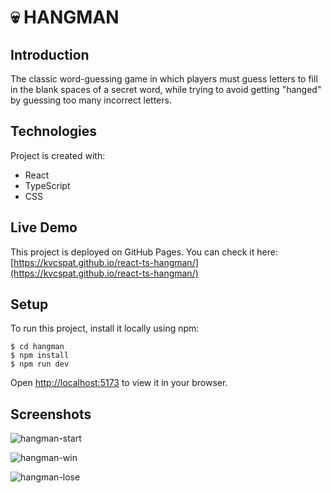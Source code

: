 # :skull: HANGMAN

## Introduction

The classic word-guessing game in which players must guess letters to fill in the blank spaces of a secret word, while trying to avoid getting "hanged" by guessing too many incorrect letters.

## Technologies

Project is created with:

- React
- TypeScript
- CSS

## Live Demo

This project is deployed on GitHub Pages. You can check it here:
[https://kvcspat.github.io/react-ts-hangman/](https://kvcspat.github.io/react-ts-hangman/)

## Setup

To run this project, install it locally using npm:

```
$ cd hangman
$ npm install
$ npm run dev
```

Open [http://localhost:5173](http://localhost:5173) to view it in your browser.

## Screenshots

![hangman-start](https://github.com/kvcsPat/react-ts-hangman/assets/102482465/0eaa6939-f8fd-4407-b884-c5c65efdf07f)

![hangman-win](https://github.com/kvcsPat/react-ts-hangman/assets/102482465/f6e6924d-a2fe-4b0e-9e0a-22cbc9254379)

![hangman-lose](https://github.com/kvcsPat/react-ts-hangman/assets/102482465/d1109cfc-620a-4a30-afdf-9945ece567bb)
